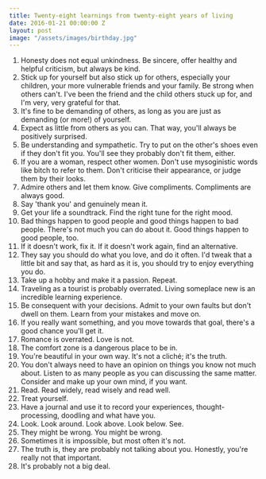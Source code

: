```yaml
---
title: Twenty-eight learnings from twenty-eight years of living
date: 2016-01-21 00:00:00 Z
layout: post
image: "/assets/images/birthday.jpg"
---
```


1. Honesty does not equal unkindness. Be sincere, offer healthy and helpful criticism, but always be kind.
2. Stick up for yourself but also stick up for others, especially your children, your more vulnerable friends and your family. Be strong when others can't. I've been the friend and the child others stuck up for, and I'm very, very grateful for that.
3. It's fine to be demanding of others, as long as you are just as demanding (or more!) of yourself.
4. Expect as little from others as you can. That way, you'll always be positively surprised.
5. Be understanding and sympathetic. Try to put on the other's shoes even if they don't fit you. You'll see they probably don't fit them, either.
6. If you are a woman, respect other women. Don't use mysoginistic words like bitch to refer to them. Don't criticise their appearance, or judge them by their looks.
7. Admire others and let them know. Give compliments. Compliments are always good.
8. Say 'thank you' and genuinely mean it.
9. Get your life a soundtrack. Find the right tune for the right mood.
10. Bad things happen to good people and good things happen to bad people. There's not much you can do about it. Good things happen to good people, too.
11. If it doesn't work, fix it. If it doesn't work again, find an alternative.
12. They say you should do what you love, and do it often. I'd tweak that a little bit and say that, as hard as it is, you should try to enjoy everything you do.
13. Take up a hobby and make it a passion. Repeat.
14. Traveling as a tourist is probably overrated. Living someplace new is an incredible learning experience.
15. Be consequent with your decisions. Admit to your own faults but don't dwell on them. Learn from your mistakes and move on.
16. If you really want something, and you move towards that goal, there's a good chance you'll get it.
17. Romance is overrated. Love is not.
18. The comfort zone is a dangerous place to be in.
19. You're beautiful in your own way. It's not a cliché; it's the truth.
20. You don't always need to have an opinion on things you know not much about. Listen to as many people as you can discussing the same matter. Consider and make up your own mind, if you want.
21. Read. Read widely, read wisely and read well.
22. Treat yourself.
23. Have a journal and use it to record your experiences, thought-processing, doodling and what have you.
24. Look. Look around. Look above. Look below. See.
25. They might be wrong. You might be wrong.
26. Sometimes it is impossible, but most often it's not.
27. The truth is, they are probably not talking about you. Honestly, you're really not that important.
28. It's probably not a big deal.
